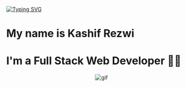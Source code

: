 [![Typing SVG](https://readme-typing-svg.demolab.com/?lines=Hello+there+👋;Wellcome+to+my+Github+profile+🙏)](https://git.io/typing-svg)

<h1>My name is Kashif Rezwi</h1>
<h1>I'm a Full Stack Web Developer 👨‍💻</h1>
<div align="center">
 <img src="[./gif1.avif](https://encrypted-tbn0.gstatic.com/images?q=tbn:ANd9GcRrRTkd9V-hW55vBUrQbtpGFZpX3ks9nsy_gA&usqp=CAU)" alt="gif" />
</div>
